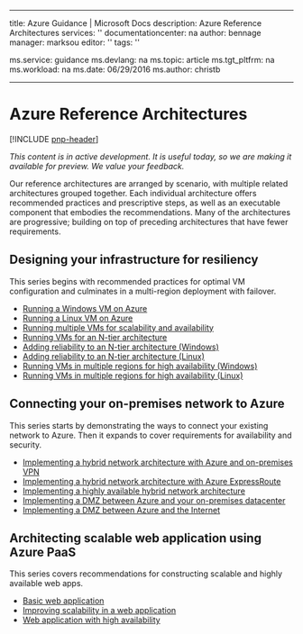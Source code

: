 
---
title: Azure Guidance | Microsoft Docs
description: Azure Reference Architectures
services: ''
documentationcenter: na
author: bennage
manager: marksou
editor: ''
tags: ''

ms.service: guidance
ms.devlang: na
ms.topic: article
ms.tgt_pltfrm: na
ms.workload: na
ms.date: 06/29/2016
ms.author: christb

---
# Azure Reference Architectures
[!INCLUDE [pnp-header](../../includes/guidance-pnp-header-include.md)]

*This content is in active development. It is useful today, so we are making it available for preview. We value your feedback.*

Our reference architectures are arranged by scenario, with multiple related architectures grouped together.
Each individual architecture offers recommended practices and prescriptive steps, as well as an executable component that embodies the recommendations.
Many of the architectures are progressive; building on top of preceding architectures that have fewer requirements.

## Designing your infrastructure for resiliency
This series begins with recommended practices for optimal VM configuration and culminates in a multi-region deployment with failover.

* [Running a Windows VM on Azure](guidance-compute-single-vm.md)
* [Running a Linux VM on Azure](guidance-compute-single-vm-linux.md)
* [Running multiple VMs for scalability and availability](guidance-compute-multi-vm.md)
* [Running VMs for an N-tier architecture](guidance-compute-3-tier-vm.md)
* [Adding reliability to an N-tier architecture (Windows)](guidance-compute-n-tier-vm.md)
* [Adding reliability to an N-tier architecture (Linux)](guidance-compute-n-tier-vm-linux.md)
* [Running VMs in multiple regions for high availability (Windows)](guidance-compute-multiple-datacenters.md)
* [Running VMs in multiple regions for high availability (Linux)](guidance-compute-multiple-datacenters-linux.md)

## Connecting your on-premises network to Azure
This series starts by demonstrating the ways to connect your existing network to Azure. Then it expands to cover requirements for availability and security.

* [Implementing a hybrid network architecture with Azure and on-premises VPN](guidance-hybrid-network-vpn.md)
* [Implementing a hybrid network architecture with Azure ExpressRoute](guidance-hybrid-network-expressroute.md)
* [Implementing a highly available hybrid network architecture](guidance-hybrid-network-expressroute-vpn-failover.md)
* [Implementing a DMZ between Azure and your on-premises datacenter](guidance-iaas-ra-secure-vnet-hybrid.md)
* [Implementing a DMZ between Azure and the Internet](guidance-iaas-ra-secure-vnet-dmz.md)

## Architecting scalable web application using Azure PaaS
This series covers recommendations for constructing scalable and highly available web apps. 

* [Basic web application](guidance-web-apps-basic.md)
* [Improving scalability in a web application](guidance-web-apps-scalability.md)
* [Web application with high availability](guidance-web-apps-multi-region.md)

